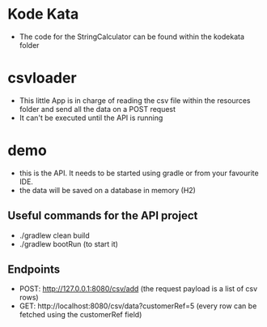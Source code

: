 # Kode Kata

- The code for the StringCalculator can be found within the kodekata folder

# csvloader

- This little App is in charge of reading the csv file within the resources folder and send all the data on a POST request
- It can't be executed until the API is running

# demo
- this is the API. It needs to be started using gradle or from your favourite IDE.
- the data will be saved on a database in memory (H2)

## Useful commands for the API project
- ./gradlew clean build
- ./gradlew bootRun (to start it)

## Endpoints
 - POST: http://127.0.0.1:8080/csv/add (the request payload is a list of csv rows)
 - GET: http://localhost:8080/csv/data?customerRef=5 (every row can be fetched using the customerRef field)
